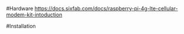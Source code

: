 #Hardware
https://docs.sixfab.com/docs/raspberry-pi-4g-lte-cellular-modem-kit-intoduction

#Installation
